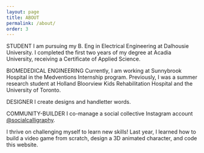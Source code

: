 ```yaml
---
layout: page
title: ABOUT
permalink: /about/
order: 3
---
```



STUDENT
I am pursuing my B. Eng in Electrical Engineering at Dalhousie University. I completed the first two years of my degree at Acadia University, receiving a Certificate of Applied Science. 

BIOMEDEDICAL ENGINEERING
Currently, I am working at Sunnybrook Hospital in the Medventions Internship program. Previously, I was a summer research student at Holland Bloorview Kids Rehabilitation Hospital and the University of Toronto. 

DESIGNER
I create designs and handletter words. 

COMMUNITY-BUILDER 
I co-manage a social collective Instagram account [@socialcalligraphy](https://www.instagram.com/socialcalligraphy/). 


I thrive on challenging myself to learn new skills! Last year, I learned how to build a video game from scratch, design a 3D animated character, and code this website. 

